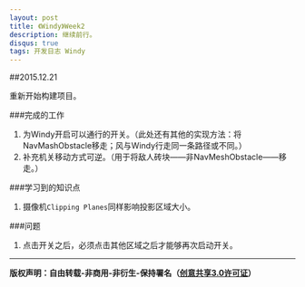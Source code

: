 ```yaml
---
layout: post
title: 《Windy》Week2
description: 继续前行。
disqus: true
tags: 开发日志 Windy
---
```


##2015.12.21

重新开始构建项目。

###完成的工作

1. 为Windy开启可以通行的开关。（此处还有其他的实现方法：将NavMashObstacle移走；风与Windy行走同一条路径或不同。）
2. 补充机关移动方式可逆。（用于将敌人砖块——非NavMeshObstacle——移走。）


###学习到的知识点
1. 摄像机`Clipping Planes`同样影响投影区域大小。

###问题
1. 点击开关之后，必须点击其他区域之后才能够再次启动开关。


---
**版权声明：自由转载-非商用-非衍生-保持署名（[创意共享3.0许可证](https://creativecommons.org/licenses/by-nc-nd/3.0/deed.zh)）**